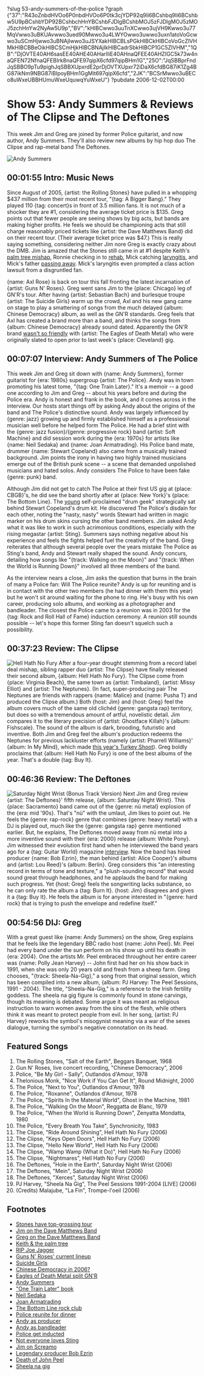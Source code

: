 ?slug 53-andy-summers-of-the-police
?graph {"37":"R43oZnbdHVOo6P0nbdHVOo6P0tk3cjYDP92q9Ii6BCshbq9Ii6BCshbw5U9pBCshbYDP92BCshbchHnYBCshbFJDlgBCshbMOJ5zFJDlgMOJ5zMOJ5zchHnYw2NyAw5U9p","BV":"kHIBCwwo3uuTnXCwwo3ujVH9Kwwo3u77MqVwwo3uBKUAvwwo3ued90Mwwo3u4LWYOwwo3uwwo3uxn1atoVoGcwwo3uSCmHjwwo3uBNAjIwwo3uJSYXakHIBCBLsPGkHIBCkHIBCoVoGcZlVHMkHIBCBBeOikHIBCSCmHjkHIBCBNAjIkHIBCadrSbkHIBCP1GC5ZlVHM","1QB":"DjOVTE40AH6sasEE40AHE40AHarlIiE40AHnaQFEE40AHZIGC5k73w4naQFEN72NfnaQFEBIrk8naQFE97qipX6cfd97qipBHm1G","25O":"JqSBBprFndJqSBBO9pTu9pighJqSBBXUpxrdE2prDjOVTXUpxr72iDaX6cfdBG87iK1Zg4BG87ikNm9NBG87iBIpoyBHm1GgMit697qipX6cfd","2JK":"BCSrMwwo3uBECo8uWxeUBBHUmuWxeUquwqYuWxeU"}
?pubdate 2006-12-02T00:00

# Show 53: Andy Summers & Reviews of The Clipse and The Deftones
This week Jim and Greg are joined by former Police guitarist, and now author, Andy Summers. They'll also review new albums by hip hop duo The Clipse and rap-metal band The Deftones.

![Andy Summers](https://static.soundopinions.org/images/2006/andysummers.jpg)

## 00:01:55 Intro: Music News
Since August of 2005, {artist: the Rolling Stones} have pulled in a whopping $437 million from their most recent tour, "{tag: A Bigger Bang}." They played 110 {tag: concert}s in front of 3.5 million fans. It is not much of a shocker they are #1, considering the average ticket price is $135. Greg points out that fewer people are seeing shows by big acts, but bands are making higher profits. He feels we should be championing acts that still charge reasonably priced tickets like {artist: the Dave Matthews Band} did on their recent tour. (Their average ticket price was $47.) This is really saying something, considering neither Jim nore Greg is exactly crazy about the DMB. Jim is amazed that the Stones still came in at #1 despite Keith's [palm tree mishap](http://usatoday30.usatoday.com/life/people/2006-04-29-keithrichards_x.htm), Ronnie checking in to [rehab](http://news.bbc.co.uk/2/hi/5086062.stm), Mick catching [laryngitis](http://www.thinkspain.com/news-spain/11657), and Mick's father [passing away](http://www.foxnews.com/story/2006/11/13/mick-jagger-father-dies-pneumonia-at-3/). Mick's laryngitis even prompted a class action lawsuit from a disgruntled fan. 

{name: Axl Rose} is back on tour this fall fronting the latest incarnation of {artist: Guns N' Roses}. Greg went sans Jim to the {place: Chicago} leg of GN'R's tour. After having {artist: Sebastian Bach} and burlesque troupe {artist: The Suicide Girls} warm up the crowd, Axl and his new gang came on stage to play a smattering of songs from the much delayed {album: Chinese Democracy} album, as well as the GN'R standards. Greg feels that Axl has created a brand more than a band, and thinks the songs from {album: Chinese Democracy} already sound dated. Apparently the GN'R brand [wasn't so friendly](http://www.billboard.com/articles/news/56571/eagles-of-death-metal-split-gnr-tour-after-one-show) with {artist: The Eagles of Death Metal} who were originally slated to open prior to last week's {place: Cleveland} gig.

## 00:07:07 Interview: Andy Summers of The Police
This week Jim and Greg sit down with {name: Andy Summers}, former guitarist for {era: 1980s} supergroup {artist: The Police}. Andy was in town promoting his latest tome, "{tag: One Train Later}." It's a memoir -- a good one according to Jim and Greg -- about his years before and during the Police era. Andy is honest and frank in the book, and it comes across in the interview. Our hosts start things off by asking Andy about the origins of the band and The Police's distinctive sound. Andy was largely influenced by {genre: jazz} growing up and firmly established himself as a professional musician well before he helped form The Police. He had a brief stint with the {genre: jazz fusion}/{genre: progressive rock} band {artist: Soft Machine} and did session work during the {era: 1970s} for artists like {name: Neil Sedaka} and {name: Joan Armatrading}. His Police band mate, drummer {name: Stewart Copeland} also came from a musically trained background. Jim points the irony in having two highly trained musicians emerge out of the British punk scene -- a scene that demanded unpolished musicians and hated solos. Andy considers The Police to have been fake {genre: punk} band.

Although Jim did not get to catch The Police at their first US gig at {place: CBGB}'s, he did see the band shortly after at {place: New York}'s {place: The Bottom Line}. The [young](http://www.furious.com/perfect/lesterbangs.html) self-proclaimed "drum geek" strategically sat behind Stewart Copeland's drum kit. He discovered The Police's disdain for each other, noting the "nasty, nasty" words Stewart had written in magic marker on his drum skins cursing the other band members. Jim asked Andy what it was like to work in such acrimonious conditions, especially with the rising megastar {artist: Sting}. Summers says nothing negative about his experience and feels the fights helped fuel the creativity of the band. Greg reiterates that although several people over the years mistake The Police as Sting's band, Andy and Stewart really shaped the sound. Andy concurs, detailing how songs like "{track: Walking on the Moon}" and "{track: When the World is Running Down}" involved all three members of the band.

As the interview nears a close, Jim asks the question that burns in the brain of many a Police fan: Will The Police reunite? Andy is up for reuniting and is in contact with the other two members (he had dinner with them this year) but he won't sit around waiting for the phone to ring. He's busy with his own career, producing solo albums, and working as a photographer and bandleader. The closest the Police came to a reunion was in 2003 for the {tag: Rock and Roll Hall of Fame} induction ceremony. A reunion still sounds possible -- let's hope this former Sting fan doesn't squelch such a possibility.

## 00:37:23 Review: The Clipse
![Hell Hath No Fury](https://static.soundopinions.org/assets/53/1QB0.jpg)
After a four-year drought stemming from a record label deal mishap, sibling rapper duo {artist: The Clipse} have finally released their second album, {album: Hell Hath No Fury}. The Clipse come from {place: Virginia Beach}, the same town as {artist: Timbaland}, {artist: Missy Elliot} and {artist: The Neptunes}. (In fact, super-producing pair The Neptunes are friends with rappers {name: Malice} and {name: Pusha T} and produced the Clipse album.) Both {host: Jim} and {host: Greg} feel the album covers much of the same old clichéd {genre: gangsta rap} territory, but does so with a tremendous amount of artful, novelistic detail. Jim compares it to the literary precision of {artist: Ghostface Killah}'s {album: Fishscale}. The sound of the album is dark, brooding, futuristic and inventive. Both Jim and Greg feel the album's production redeems the Neptunes for previous lackluster efforts (namely {artist: Pharrell Williams}' {album: In My Mind}, which made [this year's Turkey Shoot](/show/52/)). Greg boldly proclaims that {album: Hell Hath No Fury} is one of the best albums of the year. That's a double {tag: Buy It}.

## 00:46:36 Review: The Deftones
![Saturday Night Wrist (Bonus Track Version)](https://static.soundopinions.org/assets/53/25O0.jpg)
Next Jim and Greg review {artist: The Deftones}' fifth release, {album: Saturday Night Wrist}. This {place: Sacramento} band came out of the {genre: nü metal} explosion of the {era: mid '90s}. That's "nü" with the umlaut, Jim likes to point out. He feels the {genre: rap-rock} genre that combines {genre: heavy metal} with a DJ is played out, much like the {genre: gangsta rap} genre mentioned earlier. But, he explains, The Deftones moved away from nü metal into a more inventive sound with their {era: 2000} release {album: White Pony}. Jim witnessed their evolution first hand when he interviewed the band years ago for a {tag: Guitar World} magazine [interview](http://www.jimdero.com/OtherWritings/OtherScreamoGW.htm). Now the band has hired producer {name: Bob Ezrin}, the man behind {artist: Alice Cooper}'s albums and {artist: Lou Reed}'s {album: Berlin}. Greg considers this "an interesting record in terms of tone and texture," a "plush-sounding record" that would sound great through headphones, and he applauds the band for making such progress. Yet {host: Greg} feels the songwriting lacks substance, so he can only rate the album a {tag: Burn It}. {host: Jim} disagrees and gives it a {tag: Buy It}. He feels the album is for anyone interested in "{genre: hard rock} that is trying to push the envelope and redefine itself."

## 00:54:56 DIJ: Greg
With a great guest like {name: Andy Summers} on the show, Greg explains that he feels like the legendary BBC radio host {name: John Peel}. Mr. Peel had every band under the sun perform on his show up until his death in {era: 2004}. One the artists Mr. Peel embraced throughout her entire career was {name: Polly Jean Harvey} -- John first had her on his show back in 1991, when she was only 20 years old and fresh from a sheep farm. Greg chooses, "{track: Sheela-Na-Gig}," a song from that original session, which has been compiled into a new album, {album: PJ Harvey: The Peel Sessions, 1991 - 2004}. The title, "Sheela-Na-Gig," is a reference to the Irish fertility goddess. The sheela na gig figure is commonly found in stone carvings, though its meaning is debated. Some argue it was meant as religious instruction to warn women away from the sins of the flesh, while others think it was meant to protect people from evil. In her song, {artist: PJ Harvey} reworks the symbol's misogynist meaning via a war of the sexes dialogue, turning the symbol's negative connotation on its head.

## Featured Songs
1. The Rolling Stones, "Salt of the Earth", Beggars Banquet, 1968
2. Gun N' Roses, live concert recording, "Chinese Democracy", 2006
3. Police, "Be My Girl - Sally", Outlandos d'Amour, 1978
4. Thelonious Monk, "Nice Work if You Can Get It", Round Midnight, 2000
5. The Police, "Next to You", Outlandos d'Amour, 1978
6. The Police, "Roxanne", Outlandos d'Amour, 1978
7. The Police, "Spirits In the Material World", Ghost in the Machine, 1981
8. The Police, "Walking On the Moon", Reggatta de Blanc, 1979
9. The Police, "When the World is Running Down", Zenyatta Mondatta, 1980
10. The Police, "Every Breath You Take", Synchronicity, 1983
11. The Clipse, "Ride Around Shining", Hell Hath No Fury (2006)
12. The Clipse, "Keys Open Doors", Hell Hath No Fury (2006)
13. The Clipse, "Hello New World", Hell Hath No Fury (2006)
14. The Clipse, "Wamp Wamp (What it Do)", Hell Hath No Fury (2006)
15. The Clipse, "Nightmares", Hell Hath No Fury (2006)
16. The Deftones, "Hole in the Earth", Saturday Night Wrist (2006)
17. The Deftones, "Mein", Saturday Night Wrist (2006)
18. The Deftones, "Xerces", Saturday Night Wrist (2006)
19. PJ Harvey, "Sheela Na Gig", The Peel Sessions 1991-2004 [LIVE] (2006)
20. (Credits) Malajube, "La Fin", Trompe-l'oeil (2006)

## Footnotes
- [Stones have top-grossing tour](http://www.billboard.com/articles/news/56449/stones-bigger-bang-is-top-grossing-tour-of-2006)
- [Jim on the Dave Matthews Band](http://www.jimdero.com/News2001/NewsJuly8Matthews.htm)
- [Greg on the Dave Matthews Band](http://www.readthehook.com/stories/2002/07/25/dmbeatAtLast.html)
- [Keith & the palm tree](http://usatoday30.usatoday.com/life/people/2006-04-29-keithrichards_x.htm)
- [RIP Joe Jagger](http://www.foxnews.com/story/2006/11/13/mick-jagger-father-dies-pneumonia-at-3/)
- [Guns N' Roses' current lineup](http://en.wikipedia.org/wiki/Guns_N'_Roses#Current_members)
- [Suicide Girls](http://suicidegirlspress.com/)
- [Chinese Democracy in 2006?](http://www.mtv.com/news/articles/1546813/20061129/guns_n_roses.jhtml#/news/articles/1546813/20061129/guns_n_roses.jhtml)
- [Eagles of Death Metal split GN'R](http://www.billboard.com/articles/news/56571/eagles-of-death-metal-split-gnr-tour-after-one-show)
- [Andy Summers](http://andysummers.com/)
- ["One Train Later" book](http://andysummers.com/writing/books/one-train-later/)
- [Neil Sedaka](http://www.allmusic.com/artist/neil-sedaka-mn0000330575)
- [Joan Armatrading](http://www.allmusic.com/artist/joan-armatrading-mn0000133969)
- [The Bottom Line rock club](http://www.gothamjazz.com/venues/Bottom+Line/)
- [Police reunite for dinner](http://www.contactmusic.com/news-article/the-police-reunite-over-dinner-at-sundance_26_01_2006)
- [Andy as producer](http://www.connollyco.com/discography/andy_summers/)
- [Andy as bandleader](http://www.imdb.com/title/tt0131667/fullcredits)
- [Police get inducted](http://rockhall.com/inductees/the-police/transcript/the-police-accept-induction/)
- [Not everyone loves Sting](http://theletterd.blogspot.com/2005/11/i-want-to-fight-sting.html)
- [Jim on Screamo](http://www.jimdero.com/OtherWritings/OtherScreamoGW.htm)
- [Legendary producer Bob Ezrin](http://www.theplugg.com/2006/11/12/bob-ezrin-legendary-music-producer/)
- [Death of John Peel](http://news.bbc.co.uk/2/hi/entertainment/3955289.stm)
- [Sheela na gig](http://en.wikipedia.org/wiki/Sheela_na_gig)
